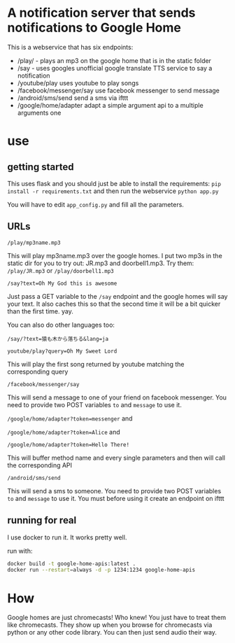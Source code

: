 # A notification server that sends notifications to Google Home

This is a webservice that has six endpoints:

- /play/ - plays an mp3 on the google home that is in the static folder
- /say - uses googles unofficial google translate TTS service to say a notification
- /youtube/play uses youtube to play songs
- /facebook/messenger/say use facebook messenger to send message
- /android/sms/send send a sms via ifttt
- /google/home/adapter adapt a simple argument api to a multiple arguments one 

# use

## getting started

This uses flask and you should just be able to install the requirements: `pip install -r requirements.txt` and then run the webservice `python app.py`

You will have to edit `app_config.py` and fill all the parameters.

## URLs

`/play/mp3name.mp3`

This will play mp3name.mp3 over the google homes. I put two mp3s in the static dir for you to try out: JR.mp3 and doorbell1.mp3. Try them: `/play/JR.mp3` or `/play/doorbell1.mp3`

`/say?text=Oh My God this is awesome`

Just pass a GET variable to the `/say` endpoint and the google homes will say your text. It also caches this so that the second time it will be a bit quicker than the first time. yay. 

You can also do other languages too: 

`/say/?text=猿も木から落ちる&lang=ja` 

`youtube/play?query=Oh My Sweet Lord`

This will play the first song returned by youtube matching the corresponding query

`/facebook/messenger/say`

This will send a message to one of your friend on facebook messenger. You need to provide two POST variables `to`
and `message` to use it.

`/google/home/adapter?token=messenger` and

`/google/home/adapter?token=Alice` and

`/google/home/adapter?token=Hello There!`

This will buffer method name and every single parameters and then will call the corresponding API

`/android/sms/send`

This will send a sms to someone. You need to provide two POST variables `to` and `message` to use it.
You must before using it create an endpoint on ifttt

## running for real

I use docker to run it. It works pretty well.

run with:
```bash
docker build -t google-home-apis:latest .
docker run --restart=always -d -p 1234:1234 google-home-apis
```

# How

Google homes are just chromecasts! Who knew! You just have to treat them like chromecasts. They show up when you browse for chromecasts via python or any other code library. You can then just send audio their way. 
